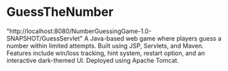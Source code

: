 # GuessTheNumber
"http://localhost:8080/NumberGuessingGame-1.0-SNAPSHOT/GuessServlet"
A Java-based web game where players guess a number within limited attempts. Built using JSP, Servlets, and Maven. Features include win/loss tracking, hint system, restart option, and an interactive dark-themed UI. Deployed using Apache Tomcat.
